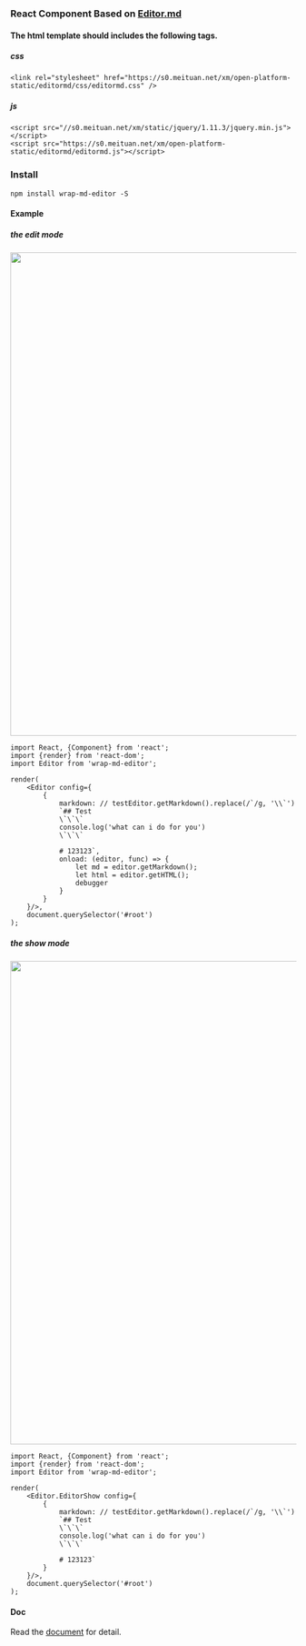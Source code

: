 ### React Component Based on [Editor.md](https://github.com/pandao/editor.md)

#### The html template should includes the following tags.

##### css
```
<link rel="stylesheet" href="https://s0.meituan.net/xm/open-platform-static/editormd/css/editormd.css" />
```
##### js
```
<script src="//s0.meituan.net/xm/static/jquery/1.11.3/jquery.min.js"></script>
<script src="https://s0.meituan.net/xm/open-platform-static/editormd/editormd.js"></script>
```

### Install
```
npm install wrap-md-editor -S
```

#### Example

##### the edit mode
<img src="http://7ximbf.com1.z0.glb.clouddn.com/FpaB-GQqpGZe2FMgq7kYTd1kv0By" width="850px"/>

```
import React, {Component} from 'react';
import {render} from 'react-dom';
import Editor from 'wrap-md-editor';

render(
    <Editor config={
        {
            markdown: // testEditor.getMarkdown().replace(/`/g, '\\`')
            `## Test
            \`\`\`
            console.log('what can i do for you')
            \`\`\`
            
            # 123123`,
            onload: (editor, func) => {
                let md = editor.getMarkdown();
                let html = editor.getHTML();
                debugger
            }
        }
    }/>,
    document.querySelector('#root')
);
```

##### the show mode
<img src="http://7ximbf.com1.z0.glb.clouddn.com/FqaUzavIAfRaoEH_JubArv6fCn3I" width="850px"/>

```
import React, {Component} from 'react';
import {render} from 'react-dom';
import Editor from 'wrap-md-editor';

render(
    <Editor.EditorShow config={
        {
            markdown: // testEditor.getMarkdown().replace(/`/g, '\\`')
            `## Test
            \`\`\`
            console.log('what can i do for you')
            \`\`\`
            
            # 123123`
        }
    }/>,
    document.querySelector('#root')
);
```

#### Doc
Read the [document](https://pandao.github.io/editor.md/examples/full.html) for detail.